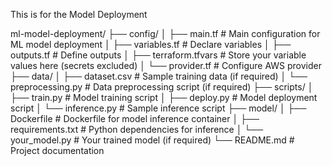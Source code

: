 
This is for the Model Deployment 

ml-model-deployment/
├── config/
│ ├── main.tf # Main configuration for ML model deployment
│ ├── variables.tf # Declare variables
│ ├── outputs.tf # Define outputs
│ ├── terraform.tfvars # Store your variable values here (secrets excluded)
│ └── provider.tf # Configure AWS provider
├── data/
│ ├── dataset.csv # Sample training data (if required)
│ └── preprocessing.py # Data preprocessing script (if required)
├── scripts/
│ ├── train.py # Model training script
│ ├── deploy.py # Model deployment script
│ └── inference.py # Sample inference script
├── model/
│ ├── Dockerfile # Dockerfile for model inference container
│ ├── requirements.txt # Python dependencies for inference
│ └── your_model.py # Your trained model (if required)
└── README.md # Project documentation


